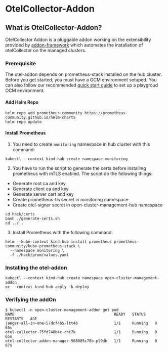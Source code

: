 # OtelCollector-Addon

## What is OtelCollector-Addon?

OtelCollector Addon is a pluggable addon working on the extensibility provided by [addon-framework](https://github.com/open-cluster-management-io/addon-framework)
which automates the installation of otelCollector on the managed clusters.


### Prerequisite

The otel-addon depends on prometheus-stack installed on the hub cluster. Before you get started, you must have a OCM environment setuped. You can also follow our recommended [quick start guide](https://open-cluster-management.io/docs/getting-started/quick-start/) to set up a playgroud OCM environment.

#### Add Helm Repo

```shell
helm repo add prometheus-community https://prometheus-community.github.io/helm-charts
helm repo update
```

#### Install Prometheus

1. You need to create `monitoring` namespace in hub cluster with this command:
```
kubectl --context kind-hub create namespace monitoring
```

2. You have to run the script to generate the certs before installing prometheus with mTLS enabled. The script do the following things:
- Generate root ca and key
- Generate client ca and key
- Generate server cert and key
- Create prometheus-tls secret in monitoring namespace
- Create otel-signer secret in open-cluster-management-hub namespace

```shell
cd hack/certs
bash ./generate-certs.sh
cd ../..
```

3. Install Prometheus with the following command:

```shell
helm --kube-context kind-hub install prometheus prometheus-community/kube-prometheus-stack \
  --namespace monitoring \
  -f ./hack/prom/values.yaml
```

### Installing the otel-addon

```shell
kubectl --context kind-hub create namespace open-cluster-management-addon
oc --context kind-hub apply -k deploy
```

### Verifying the addOn
```
$ kubectl -n open-cluster-management-addon get pod
NAME                                            READY   STATUS    RESTARTS   AGE
jaeger-all-in-one-57dcf4b5-ltt46                1/1     Running   0          65s
otel-collector-75fd748b4c-cbt7k                 1/1     Running   0          65s
otel-collector-addon-manager-568885c78b-pl9db   1/1     Running   0          67s
```

